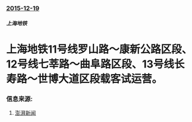 ### [2015-12-19](/news/2015/12/19/index.md)

##### 上海地铁
# 上海地铁11号线罗山路～康新公路区段、12号线七莘路～曲阜路区段、13号线长寿路～世博大道区段载客试运营。 




### 信息来源:

1. [澎湃新闻](http://www.thepaper.cn/newsDetail_forward_1410900)
